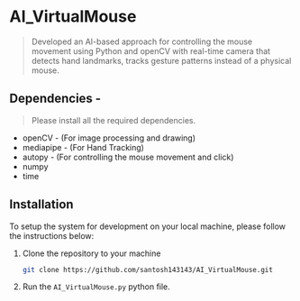 # AI_VirtualMouse
> Developed an AI-based approach for controlling the mouse movement using Python and openCV with real-time camera that detects hand landmarks, tracks gesture patterns instead of a physical mouse.

## Dependencies  -
> Please install all the required dependencies.
* openCV - (For image processing and drawing)
* mediapipe - (For Hand Tracking)
* autopy - (For controlling the mouse movement and click)
* numpy
* time

## Installation

To setup the system for development on your local machine, please follow the instructions below:

1. Clone the repository to your machine

   ```bash
   git clone https://github.com/santosh143143/AI_VirtualMouse.git
   ```

2. Run the ```AI_VirtualMouse.py``` python file.
